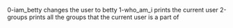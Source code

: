 0-iam_betty changes the user to betty
1-who_am_i prints the current user
2-groups prints all the groups that the current user is a part of
